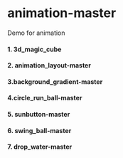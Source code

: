 # animation-master

Demo for animation

#### 1. 3d_magic_cube

#### 2. animation_layout-master

#### 3.background_gradient-master

#### 4.circle_run_ball-master

#### 5. sunbutton-master

#### 6. swing_ball-master

#### 7. drop_water-master

